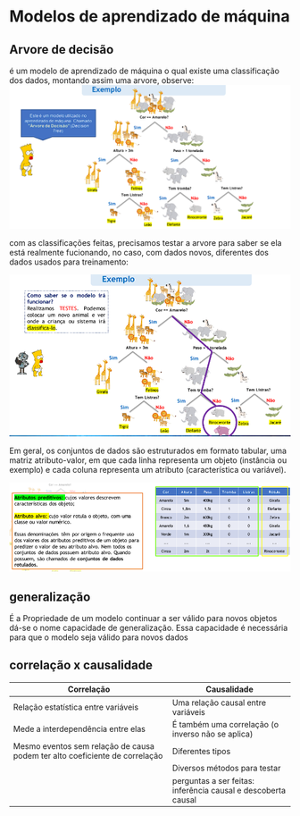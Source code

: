 # **Modelos de aprendizado de máquina**

  ## **Arvore de decisão**
  é um modelo de aprendizado de máquina o qual existe uma classificação dos dados, montando assim uma arvore, observe:
  ![arvore de decisao](imgs/arvore_de_decisao.png)

  com as classificações feitas, precisamos testar a arvore para saber se ela está realmente fucionando, no caso, com dados novos, diferentes dos dados usados para treinamento:

  ![testes na arvore](./imgs/teste_da_arvore_de_decisao.png)

  Em geral, os conjuntos de dados são estruturados em formato tabular, uma matriz atributo-valor, em que cada linha representa um objeto (instância ou exemplo) e cada coluna representa um atributo (característica ou variável).

  ![como funciona a arvore](./imgs/como-funciona-arvore-de-decisao.png)

  ## **generalização**
  
  É a Propriedade de um modelo continuar a ser válido para novos objetos dá-se o nome capacidade de generalização. Essa capacidade é necessária para que o modelo seja válido para novos dados

  ## correlação x causalidade
  |          Correlação          |                    Causalidade                   |
|------------------------------|---------------------------------------------------|
| Relação estatística entre variáveis | Uma relação causal entre variáveis |
| Mede a interdependência entre elas | É também uma correlação (o inverso não se aplica) |
| Mesmo eventos sem relação de causa podem ter alto coeficiente de correlação | Diferentes tipos |
|                              | Diversos métodos para testar |
|                              | perguntas a ser feitas: inferência causal e descoberta causal |

